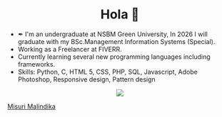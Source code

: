 <h1 align="center">Hola 👋</h1>


- ✒ I'm an undergraduate at NSBM Green University, In 2026 I will graduate with my BSc.Management Information Systems (Special).
- Working as a Freelancer at FIVERR.
- Currently learning several new programming languages including frameworks.
- Skills: Python, C, HTML 5, CSS, PHP, SQL, Javascript, Adobe Photoshop, Responsive design, Pattern design

<p align="center">
  <img src="https://camo.githubusercontent.com/0f2df9c6430300192232520a10bc3f09066cee3c6f1205da8490ac2b1d69d9e5/68747470733a2f2f6d69722d73332d63646e2d63662e626568616e63652e6e65742f70726f6a6563745f6d6f64756c65732f646973702f3630313031343131363737303437352e363036386265666634363430612e676966">
</p>

<div class="badge-base LI-profile-badge" data-locale="en_US" data-size="medium" data-theme="light" data-type="VERTICAL" data-vanity="misuri-malindika-71665a24b" data-version="v1"><a class="badge-base__link LI-simple-link" href="https://lk.linkedin.com/in/misuri-malindika-71665a24b?trk=profile-badge">Misuri Malindika</a></div>
              
